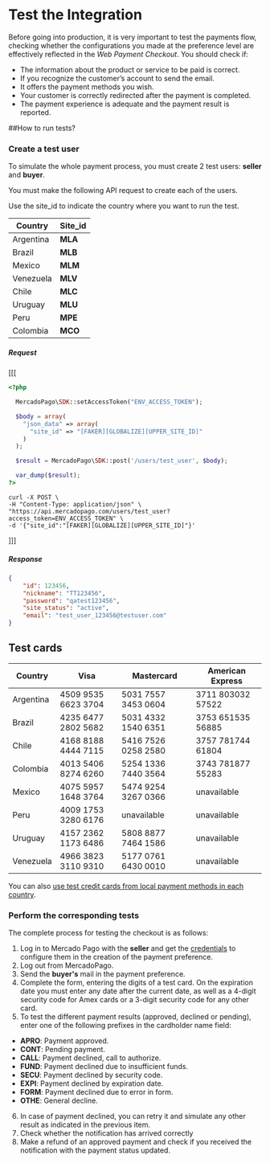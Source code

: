 # Test the Integration

Before going into production, it is very important to test the payments flow, checking whether the configurations you made at the preference level are effectively reflected in the *Web Payment Checkout*.
You should check if:

+ The information about the product or service to be paid is correct.
+ If you recognize the customer’s account to send the email.
+ It offers the payment methods you wish.
+ Your customer is correctly redirected after the payment is completed.
+ The payment experience is adequate and the payment result is reported.

##How to run tests?

### Create a test user

To simulate the whole payment process, you must create 2 test users: **seller** and **buyer**.

You must make the following API request to create each of the users.

Use the site_id to indicate the country where you want to run the test.

| Country  | Site_id |
| ---- 	| ----- |
| Argentina   | **MLA** |
| Brazil  |  **MLB** |
| Mexico  |  **MLM** |
| Venezuela |  **MLV** |
| Chile |  **MLC** |
| Uruguay |  **MLU** |
| Peru  |  **MPE** |
| Colombia  |  **MCO** |

##### _Request_
[[[
```php
<?php

  MercadoPago\SDK::setAccessToken("ENV_ACCESS_TOKEN");

  $body = array(
    "json_data" => array(
      "site_id" => "[FAKER][GLOBALIZE][UPPER_SITE_ID]"
    )
  );

  $result = MercadoPago\SDK::post('/users/test_user', $body);

  var_dump($result);
?>
```
```curl
curl -X POST \
-H "Content-Type: application/json" \
"https://api.mercadopago.com/users/test_user?access_token=ENV_ACCESS_TOKEN" \
-d '{"site_id":"[FAKER][GLOBALIZE][UPPER_SITE_ID]"}'
```
]]]
##### _Response_
```json
{
    "id": 123456,
    "nickname": "TT123456",
    "password": "qatest123456",
    "site_status": "active",
    "email": "test_user_123456@testuser.com"
}
```


## Test cards

| Country 	 | Visa 				       | Mastercard        | American Express |
| ---- 		   | ---- 				       | ----------        | ---------------- |
| Argentina  | 4509 9535 6623 3704 |5031 7557 3453 0604|3711 803032 57522 |
| Brazil  	 | 4235 6477 2802 5682 |5031 4332 1540 6351|3753 651535 56885 |
| Chile   	 | 4168 8188 4444 7115 |5416 7526 0258 2580|3757 781744 61804 |
| Colombia   | 4013 5406 8274 6260 |5254 1336 7440 3564|3743 781877 55283 |
| Mexico  	 | 4075 5957 1648 3764 |5474 9254 3267 0366| unavailable      |
| Peru    	 | 4009 1753 3280 6176 | unavailable       | unavailable      |
| Uruguay  	 | 4157 2362 1173 6486 |5808 8877 7464 1586| unavailable      |
| Venezuela  | 4966 3823 3110 9310 |5177 0761 6430 0010| unavailable      |

You can also [use test credit cards from local payment methods in each country](/guides/localization/local-cards.en.md).

### Perform the corresponding tests

The complete process for testing the checkout is as follows:

1. Log in to Mercado Pago with the **seller** and get the [credentials](https://www.mercadopago.com/mla/account/credentials) to configure them in the creation of the payment preference.
2. Log out from MercadoPago.
3. Send the **buyer's** mail in the payment preference.
4. Complete the form, entering the digits of a test card. On the expiration date you must enter any date after the current date, as well as a 4-digit security code for Amex cards or a 3-digit security code for any other card.
5. To test the different payment results (approved, declined or pending), enter one of the following prefixes in the cardholder name field:
  * **APRO**: Payment approved.  
  * **CONT**: Pending payment.  
  * **CALL**: Payment declined, call to authorize.  
  * **FUND**: Payment declined due to insufficient funds.  
  * **SECU**: Payment declined by security code.  
  * **EXPI**: Payment declined by expiration date.  
  * **FORM**: Payment declined due to error in form.  
  * **OTHE**: General decline.  
6. In case of payment declined, you can retry it and simulate any other result as indicated in the previous item.
7. Check whether the notification has arrived correctly
8. Make a refund of an approved payment and check if you received the notification with the payment status updated.
